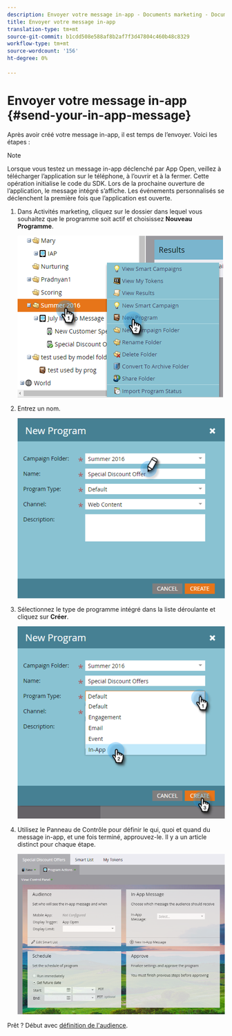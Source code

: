```yaml
---
description: Envoyer votre message in-app - Documents marketing - Documentation du produit
title: Envoyer votre message in-app
translation-type: tm+mt
source-git-commit: b1cdd508e588af8b2af7f3d47804c460b48c8329
workflow-type: tm+mt
source-wordcount: '156'
ht-degree: 0%

---
```



# Envoyer votre message in-app {#send-your-in-app-message}

Après avoir créé votre message in-app, il est temps de l’envoyer. Voici les étapes :

>[!NOTE]
>
>Lorsque vous testez un message in-app déclenché par App Open, veillez à télécharger l’application sur le téléphone, à l’ouvrir et à la fermer. Cette opération initialise le code du SDK. Lors de la prochaine ouverture de l’application, le message intégré s’affiche. Les événements personnalisés se déclenchent la première fois que l’application est ouverte.

1. Dans Activités marketing, cliquez sur le dossier dans lequel vous souhaitez que le programme soit actif et choisissez **Nouveau Programme**.

   ![Image un](/help/marketo/product-docs/mobile-marketing/in-app-messages/sending-your-in-app-message/assets/send-your-in-app-message-1.png)

1. Entrez un nom.

   ![Image 2](/help/marketo/product-docs/mobile-marketing/in-app-messages/sending-your-in-app-message/assets/send-your-in-app-message-2.png)

1. Sélectionnez le type de programme intégré dans la liste déroulante et cliquez sur **Créer**.

   ![Image trois](/help/marketo/product-docs/mobile-marketing/in-app-messages/sending-your-in-app-message/assets/send-your-in-app-message-3.png)

1. Utilisez le Panneau de Contrôle pour définir le qui, quoi et quand du message in-app, et une fois terminé, approuvez-le. Il y a un article distinct pour chaque étape.

   ![Image 4](/help/marketo/product-docs/mobile-marketing/in-app-messages/sending-your-in-app-message/assets/send-your-in-app-message-4.png)

Prêt ? Début avec [définition de l&#39;audience](/help/marketo/product-docs/mobile-marketing/in-app-messages/sending-your-in-app-message/set-your-in-app-message-audience.md).
